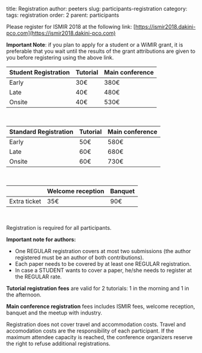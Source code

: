 title: Registration
author: peeters
slug: participants-registration
category:
tags: registration
order: 2
parent: participants

Please register for ISMIR 2018 at the following link: [https://ismir2018.dakini-pco.com](https://ismir2018.dakini-pco.com)

**Important Note**: if you plan to apply for a student or a WiMIR grant, it is preferable that you wait until the results of the grant attributions are given to you before registering using the above link.


| Student Registration	| Tutorial    	| Main conference
|:-------------           	|:-------------   	|:-------------
| Early                   	| 30€               	| 380€             
| Late						| 40€               	| 480€            
| Onsite						| 40€            	| 530€               

<BR>

| Standard Registration	| Tutorial    	| Main conference
|:-------------           	|:-------------   	|:-------------
| Early                   	| 50€                | 580€             
| Late                 		| 60€               	| 680€            
| Onsite  					| 60€               	| 730€             

<BR>

| 							| Welcome reception	| Banquet
|:-------------           	|:-------------  	|:-------------
| Extra ticket 				| 35€ 	| 90€		|

<BR>

Registration is required for all participants. 

**Important note for authors:**

- One REGULAR registration covers at most two submissions (the author registered must be an author of both contributions).
- Each paper needs to be covered by at least one REGULAR registration.
- In case a STUDENT wants to cover a paper, he/she needs to register at the REGULAR rate.

**Tutorial registration fees** are valid for 2 tutorials: 1 in the morning and 1 in the afternoon.

**Main conference registration** fees includes ISMIR fees, welcome reception, banquet and the meetup with industry.

Registration does not cover travel and accommodation costs. Travel and accomodation costs are the responsibility of each participant. If the maximum attendee capacity is reached, the conference organizers reserve the right to refuse additional registrations.